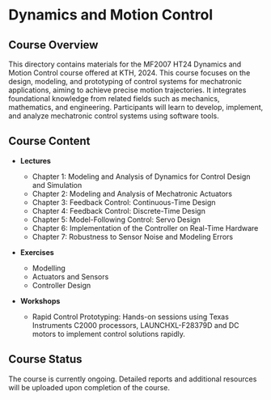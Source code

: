 # Dynamics and Motion Control

## Course Overview
This directory contains materials for the MF2007 HT24 Dynamics and Motion Control course offered at KTH, 2024. This course focuses on the design, modeling, and prototyping of control systems for mechatronic applications, aiming to achieve precise motion trajectories. It integrates foundational knowledge from related fields such as mechanics, mathematics, and engineering. Participants will learn to develop, implement, and analyze mechatronic control systems using software tools.


## Course Content
- **Lectures**
  - Chapter 1: Modeling and Analysis of Dynamics for Control Design and Simulation
  - Chapter 2: Modeling and Analysis of Mechatronic Actuators
  - Chapter 3: Feedback Control: Continuous-Time Design
  - Chapter 4: Feedback Control: Discrete-Time Design
  - Chapter 5: Model-Following Control: Servo Design
  - Chapter 6: Implementation of the Controller on Real-Time Hardware
  - Chapter 7: Robustness to Sensor Noise and Modeling Errors

- **Exercises**
  - Modelling
  - Actuators and Sensors
  - Controller Design

- **Workshops**
  - Rapid Control Prototyping: Hands-on sessions using Texas Instruments C2000 processors, LAUNCHXL-F28379D and DC motors to implement control solutions rapidly.

## Course Status
The course is currently ongoing. Detailed reports and additional resources will be uploaded upon completion of the course.
